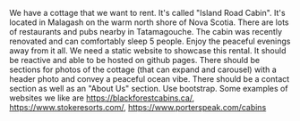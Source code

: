 We have a cottage that we want to rent. It's called "Island Road Cabin". It's located in Malagash on the warm north shore of Nova Scotia. There are lots of restaurants and pubs nearby in Tatamagouche.  The cabin was recently renovated and can comfortably sleep 5 people. Enjoy the peaceful evenings away from it all. We need a static website to showcase this rental. It should be reactive and able to be hosted on github pages. There should be sections for photos of the cottage (that can expand and carousel) with a header photo and convey a peaceful ocean vibe. There should be a contact section as well as an "About Us" section. Use bootstrap. Some examples of websites we like are https://blackforestcabins.ca/, https://www.stokeresorts.com/, https://www.porterspeak.com/cabins 
